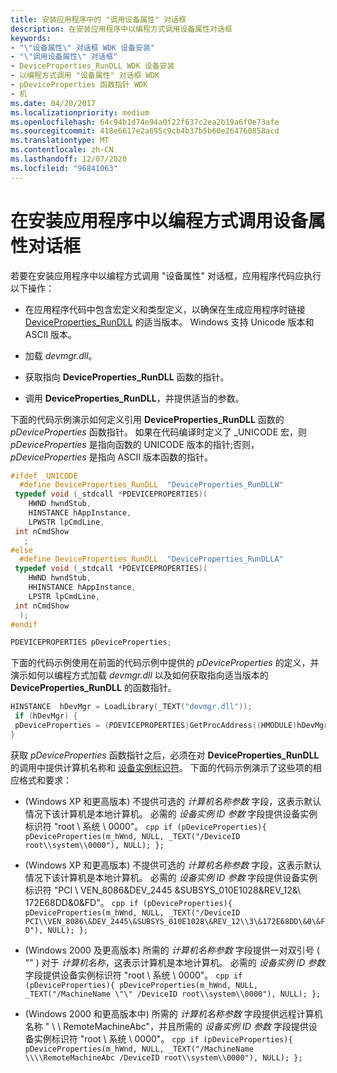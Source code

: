 ```yaml
---
title: 安装应用程序中的 "调用设备属性" 对话框
description: 在安装应用程序中以编程方式调用设备属性对话框
keywords:
- "\"设备属性\" 对话框 WDK 设备安装"
- "\"调用设备属性\" 对话框"
- DeviceProperties_RunDLL WDK 设备安装
- 以编程方式调用 "设备属性" 对话框 WDK
- pDeviceProperties 函数指针 WDK
- 机
ms.date: 04/20/2017
ms.localizationpriority: medium
ms.openlocfilehash: 64c94b1d74e94a0f22f637c2ea2b19a6f0e73afe
ms.sourcegitcommit: 418e6617e2a695c9cb4b37b5b60e264760858acd
ms.translationtype: MT
ms.contentlocale: zh-CN
ms.lasthandoff: 12/07/2020
ms.locfileid: "96841063"
---
```

# <a name="invoking-a-device-properties-dialog-box-programmatically-in-an-installation-application"></a>在安装应用程序中以编程方式调用设备属性对话框


若要在安装应用程序中以编程方式调用 "设备属性" 对话框，应用程序代码应执行以下操作：

-   在应用程序代码中包含宏定义和类型定义，以确保在生成应用程序时链接 [DeviceProperties_RunDLL](deviceproperties-rundll-function-prototype.md) 的适当版本。 Windows 支持 Unicode 版本和 ASCII 版本。

-   加载 *devmgr.dll*。

-   获取指向 **DeviceProperties_RunDLL** 函数的指针。

-   调用 **DeviceProperties_RunDLL**，并提供适当的参数。

下面的代码示例演示如何定义引用 **DeviceProperties_RunDLL** 函数的 *pDeviceProperties* 函数指针。 如果在代码编译时定义了 _UNICODE 宏，则 *pDeviceProperties* 是指向函数的 UNICODE 版本的指针;否则， *pDeviceProperties* 是指向 ASCII 版本函数的指针。

```cpp
#ifdef _UNICODE 
  #define DeviceProperties_RunDLL  "DeviceProperties_RunDLLW"
 typedef void (_stdcall *PDEVICEPROPERTIES)(
    HWND hwndStub,
    HINSTANCE hAppInstance,
    LPWSTR lpCmdLine,
 int nCmdShow
   ;
#else
  #define DeviceProperties_RunDLL  "DeviceProperties_RunDLLA"
 typedef void (_stdcall *PDEVICEPROPERTIES)(
    HWND hwndStub,
    HHINSTANCE hAppInstance,
    LPSTR lpCmdLine,
 int nCmdShow
  );
#endif

PDEVICEPROPERTIES pDeviceProperties;
```

下面的代码示例使用在前面的代码示例中提供的 *pDeviceProperties* 的定义，并演示如何以编程方式加载 *devmgr.dll* 以及如何获取指向适当版本的 **DeviceProperties_RunDLL** 的函数指针。

```cpp
HINSTANCE  hDevMgr = LoadLibrary(_TEXT("devmgr.dll"));
 if (hDevMgr) {
 pDeviceProperties = (PDEVICEPROPERTIES)GetProcAddress((HMODULE)hDevMgr, DeviceProperties_RunDLL);
}
```

获取 *pDeviceProperties* 函数指针之后，必须在对 **DeviceProperties_RunDLL** 的调用中提供计算机名称和 [设备实例标识符](device-instance-ids.md)。 下面的代码示例演示了这些项的相应格式和要求：

-    (Windows XP 和更高版本) 不提供可选的 *计算机名称参数* 字段，这表示默认情况下该计算机是本地计算机。 必需的 *设备实例 ID 参数* 字段提供设备实例标识符 "root \\ 系统 \\ 0000"。
    ```cpp
    if (pDeviceProperties){
     pDeviceProperties(m_hWnd, NULL, _TEXT("/DeviceID root\\system\\0000"), NULL);
    };
    ```

-    (Windows XP 和更高版本) 不提供可选的 *计算机名称参数* 字段，这表示默认情况下该计算机是本地计算机。 必需的 *设备实例 ID 参数* 字段提供设备实例标识符 "PCI \\ VEN_8086&DEV_2445 &SUBSYS_010E1028&REV_12&\\ 172E68DD&0&FD"。
    ```cpp
    if (pDeviceProperties){
     pDeviceProperties(m_hWnd, NULL, _TEXT("/DeviceID PCI\\VEN_8086\&DEV_2445\&SUBSYS_010E1028\&REV_12\\3\&172E68DD\&0\&FD"), NULL);
    };
    ```

-    (Windows 2000 及更高版本) 所需的 *计算机名称参数* 字段提供一对双引号 ( "" ) 对于 *计算机名称*，这表示计算机是本地计算机。 必需的 *设备实例 ID 参数* 字段提供设备实例标识符 "root \\ 系统 \\ 0000"。
    ```cpp
    if (pDeviceProperties){
     pDeviceProperties(m_hWnd, NULL, _TEXT("/MachineName \"\" /DeviceID root\\system\\0000"), NULL);
    };
    ```

-    (Windows 2000 和更高版本中) 所需的 *计算机名称参数* 字段提供远程计算机名称 " \\ \\ RemoteMachineAbc"，并且所需的 *设备实例 ID 参数* 字段提供设备实例标识符 "root \\ 系统 \\ 0000"。
    ```cpp
    if (pDeviceProperties){
     pDeviceProperties(m_hWnd, NULL, _TEXT("/MachineName \\\\RemoteMachineAbc /DeviceID root\\system\\0000"), NULL);
    };
    ```

 

 





